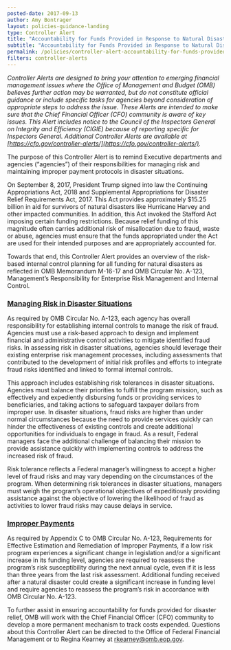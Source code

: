 ```yaml
---
posted-date: 2017-09-13
author: Amy Bontrager
layout: policies-guidance-landing
type: Controller Alert
title: "Accountability for Funds Provided in Response to Natural Disasters"
subtitle: "Accountability for Funds Provided in Response to Natural Disasters"
permalink: /policies/controller-alert-accountability-for-funds-provided-in-response-to-natural-disasters/
filters: controller-alerts
---
```

*Controller Alerts are designed to bring your attention to emerging financial management issues where the Office of Management and Budget (OMB) believes further action may be warranted, but do not constitute official guidance or include specific tasks for agencies beyond consideration of appropriate steps to address the issue.  These Alerts are intended to make sure that the Chief Financial Officer (CFO) community is aware of key issues. This Alert includes notice to the Council of the Inspectors General on Integrity and Efficiency (CIGIE) because of reporting specific for Inspectors General. Additional Controller Alerts are available at [https://cfo.gov/controller-alerts/](https://cfo.gov/controller-alerts/).*

The purpose of this Controller Alert is to remind Executive departments and agencies (“agencies”) of their responsibilities for managing risk and maintaining improper payment protocols in disaster situations.

On September 8, 2017, President Trump signed into law the Continuing Appropriations Act, 2018 and Supplemental Appropriations for Disaster Relief Requirements Act, 2017.  This Act provides approximately $15.25 billion in aid for survivors of natural disasters like Hurricane Harvey and other impacted communities.  In addition, this Act invoked the Stafford Act imposing certain funding restrictions. Because relief funding of this magnitude often carries additional risk of misallocation due to fraud, waste or abuse, agencies must ensure that the funds appropriated under the Act are used for their intended purposes and are appropriately accounted for.

Towards that end, this Controller Alert provides an overview of the risk-based internal control planning for all funding for natural disasters as reflected in OMB Memorandum M-16-17 and OMB Circular No. A-123, Management’s Responsibility for Enterprise Risk Management and Internal Control.

### <u>Managing Risk in Disaster Situations</u>

As required by OMB Circular No. A-123, each agency has overall responsibility for establishing internal controls to manage the risk of fraud.  Agencies must use a risk-based approach to design and implement financial and administrative control activities to mitigate identified fraud risks.  In assessing risk in disaster situations, agencies should leverage their existing enterprise risk management processes, including assessments that contributed to the development of initial risk profiles and efforts to integrate fraud risks identified and linked to formal internal controls.

This approach includes establishing risk tolerances in disaster situations.  Agencies must balance their priorities to fulfill the program mission, such as effectively and expediently disbursing funds or providing services to beneficiaries, and taking actions to safeguard taxpayer dollars from improper use.  In disaster situations, fraud risks are higher than under normal circumstances because the need to provide services quickly can hinder the effectiveness of existing controls and create additional opportunities for individuals to engage in fraud.  As a result, Federal managers face the additional challenge of balancing their mission to provide assistance quickly with implementing controls to address the increased risk of fraud.

Risk tolerance reflects a Federal manager’s willingness to accept a higher level of fraud risks and may vary depending on the circumstances of the program.  When determining risk tolerances in disaster situations, managers must weigh the program’s operational objectives of expeditiously providing assistance against the objective of lowering the likelihood of fraud as activities to lower fraud risks may cause delays in service.

### <u>Improper Payments</u>

As required by Appendix C to OMB Circular No. A-123, Requirements for Effective Estimation and Remediation of Improper Payments, if a low risk program experiences a significant change in legislation and/or a significant increase in its funding level, agencies are required to reassess the program’s risk susceptibility during the next annual cycle, even if it is less than three years from the last risk assessment. Additional funding received after a natural disaster could create a significant increase in funding level and require agencies to reassess the program’s risk in accordance with OMB Circular No. A-123.

To further assist in ensuring accountability for funds provided for disaster relief, OMB will work with the Chief Financial Officer (CFO) community to develop a more permanent mechanism to track costs expended.  Questions about this Controller Alert can be directed to the Office of Federal Financial Management or to Regina Kearney at rkearney@omb.eop.gov.
